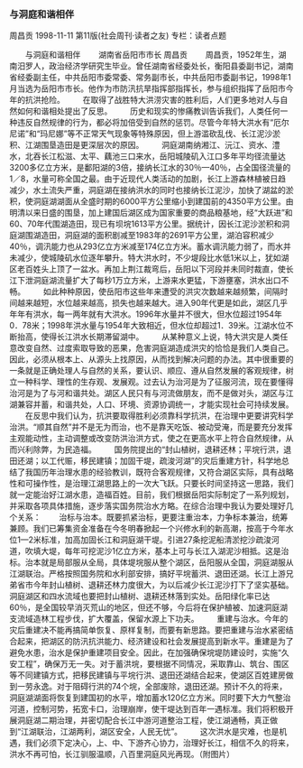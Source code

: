 ### 与洞庭和谐相伴
周昌贡
1998-11-11
第11版(社会周刊·读者之友)
专栏：读者点题

　　与洞庭和谐相伴
　　湖南省岳阳市市长  周昌贡
　　周昌贡，1952年生，湖南汨罗人，政治经济学研究生毕业。曾任湖南省经委处长，衡阳县委副书记，湖南省经委副主任，中共岳阳市委常委、常务副市长，中共岳阳市委副书记，1998年1月当选为岳阳市市长。他作为市防汛抗旱指挥部指挥长，参与组织指挥了岳阳市今年的抗洪抢险。
　　在取得了战胜特大洪涝灾害的胜利后，人们更多地对人与自然如何和谐相处提出了反思。
　　历史和现实的惨痛教训告诉我们，人类任何一种违反自然规律的行为，都必将加倍受到自然的惩罚。尽管今年特大洪水有“厄尔尼诺”和“玛尼娜”等不正常天气现象等特殊原因，但上游滥砍乱伐、长江泥沙淤积、江湖围垦造田是更深层次的原因。
　　洞庭湖南纳湘江、沅江、资水、澧水，北吞长江松滋、太平、藕池三口来水，岳阳城陵矶入江口多年平均径流量达3200多亿立方米，是鄱阳湖的3倍，接纳长江水的30％—40％，占全国径流量的1／8，水量可称全国之最。由于近现代人类活动的加剧，长江上游森林植被日趋减少，水土流失严重，洞庭湖在接纳洪水的同时也接纳长江泥沙，加快了湖盆的淤积，使洞庭湖湖面从全盛时期的6000平方公里缩小到建国前的4350平方公里。由明清以来日盛的围垦，加上建国后湖区成为国家重要的商品粮基地，经“大跃进”和60、70年代围湖造田，现已有坝垸1613平方公里。据统计，因长江泥沙淤积和洞庭湖围湖造田，洞庭湖的面积剧减至1983年的2691平方公里，湖泊容积减少40％，调汛能力也从293亿立方米减至174亿立方米。蓄水调汛能力弱了，而水并未减少，使城陵矶水位逐年攀升。特大洪水时，不少堤段比水低1米以上，犹如湖区老百姓头上顶了一盆水。再加上荆江裁弯后，岳阳以下河段并未同时裁直，使长江下泄洞庭湖流量扩大了每秒1万立方米，上游来水更猛，下游壅塞，洪水出口不畅。
　　如此种种原因，使岳阳市这些年来遭受的洪灾次数越来越频繁，间隔时间越来越短，水位越来越高，损失也越来越大。进入90年代更是如此，湖区几乎年年有洪水，每一两年就有大洪水。1996年水量并不很大，但水位超过1954年0．78米；1998年洪水量与1954年大致相近，但水位却超过1．39米。江湖水位不断抬高，使得长江洪水长期滞留湖中。
　　从某种意义上说，特大洪灾是人类任意改变自然、过度索取导致的恶果，危害洞庭湖造成洪灾的恰恰是我们人类自己。因此，必须从根本上、从源头上找原因，从而找到解决问题的办法。其中很重要的一条就是正确处理人与自然的关系，要认识、顺应、遵从自然发展的客观规律，树立一种科学、理性的生存观、发展观。过去认为治河是为了征服河流，现在要懂得治河是为了与河和谐共处。湖区人民只有与河流做朋友，而不是做对头，湖区与江湖兼容并蓄，和谐共处，人口、环境、资源协调统一，才能实现社会可持续发展。
　　在反思中我们认为，抗洪要取得胜利必须靠科学抗洪，在治理中更要讲究科学治洪。“顺其自然”并不是无为而治，也不是靠天吃饭、被动受淹，而是要充分发挥主观能动性，主动调整或改变防洪治洪方式，使之在更高水平上符合自然规律，从而兴利除弊，为民造福。
　　国务院提出的“封山植树，退耕还林；平垸行洪，退田还湖；以工代赈，移民建镇；加固干堤，疏浚河湖”的灾后重建方针，科学地总结了我国历年治理水患的经验教训，既符合客观规律，又符合湖区实际，具有战略性和可操作性，是治理江湖思路上的一次大飞跃。只要长时间坚持这一思路，我们就一定能治好江湖水患，造福百姓。目前，我们根据岳阳实际制定了一系列规划，并采取各项具体措施，逐步落实国务院治水方略。在综合治理中我认为要处理好几个关系：
　　治标与治本。既要抓紧治标，更要注重治本，力争标本兼治，统筹兼顾。我们已筹集资金准备在今冬明春掀起一个兴修水利的新高潮，按高于今年水位1—2米标准，加高加固长江和洞庭湖干堤。引进27条挖泥船清淤挖沙疏浚河道，吹填大堤，每年可挖泥沙1亿立方米，基本上可与长江入湖泥沙相抵。这是治标。治本就是局部服从全局，具体堤垸服从整个湖区，岳阳服从全国，洞庭湖服从江湖联治。严格按照国务院和水利部安排，搞好平垸蓄洪、退田还湖。长江上游兄弟省市今年封山植树、退耕还林力度很大，为以后减少长江泥沙打下了坚实基础。洞庭湖区和四水流域也要把封山植树、退耕还林落到实处。岳阳绿化率已达60％，是全国较早消灭荒山的地区，但还不够，今后将在保护植被、加速洞庭湖支流域造林工程步伐，扩大覆盖，保留水源上下功夫。
　　重建与治水。今年的灾后重建决不能再搞简单恢复、原样复制，而要有新思路。要把重建与治水紧密结合起来，把湖区的防汛抗洪能力、经济建设和社会发展提高到新水平。重建是为了避免水患，治水是保护重建项目安全。因此，在加强确保垸堤防建设时，实施“久安工程”，确保万无一失。对于蓄洪垸，要根据不同情况，采取靠山、筑台、围区等不同建镇方式，把移民建镇与平垸行洪、退田还湖结合起来，使湖区百姓建房做到一劳永逸。对于阻碍行洪的74个垸，全部废除，退田还湖。预计不久的将来，洞庭湖湖面将恢复到建国初的水平，增加蓄水120亿立方米。同时要下大力气整治河道，控制河势，拓宽卡口，治理崩岸，使干堤达到百年一遇标准。我们将积极开展洞庭湖二期治理，并密切配合长江中游河道整治工程，使江湖通畅，真正做到“江湖联治，江湖两利，湖区安全，人民无忧”。
　　这次洪水是灾难，也是机遇，我们必须下定决心，上、中、下游齐心协力，治理好长江，相信不久的将来，洪水不再可怕，长江驯服温顺，八百里洞庭风光再现。（附图片）
